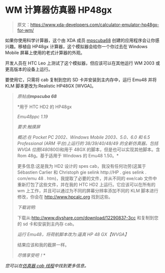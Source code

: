 # WM 计算器仿真器 HP48gx

> 原文：<https://www.xda-developers.com/calculator-emulator-hp48gx-for-wm/>

如果你使用科学计算器，这个由 XDA 成员 [mpscuba68](http://forum.xda-developers.com/member.php?u=2307946) 创建的应用程序会让你感兴趣。移植自 HP48gx 计算器，这个模拟器会给你一个你过去在 Windows Mobile 屏幕上使用的老式计算器的外观。

开发人员在 HTC Leo 上测试了这个模拟器，但应该可以在其他运行 WM 2003 或更高版本的设备上运行。

要使用它，只需将 cab 复制到您的 SD 卡并安装到主内存中，运行 Emu48 并将 KLM 脚本更改为:Realistic HP48GX [WVGA]。

> *原帖由****mpscuba 68***
> 
>  *用于 HTC HD2 的 HP48gx
> 
> *Emu48ppc 1.19*
> 
> *要求:触摸屏*
> 
> *概述:在 Pocket PC 2002、Windows Mobile 2003、5.0、6.0 和 6.5 Professional (ARM 平台)上运行的 38/39/40/48/49 的全新仿真器。包括 WVGA 位图(480*800)和用于 48GX 的脚本，但是也可以实现其他脚本。含 Rom 48g。基于适用于 Windows 的 Emu48 1.50。*
> 
> 更多信息:这是我为 HD2 设计的 spes cab，我没有任何功劳(这属于 Sébastien Carlier 和 Christoph gie selink http://HP . gies selink . com/emu 48 . htm)，我提取了必要的文件，并从不同的 exe/cab 文件中重新打包了这些文件，并在我的 HTC HD2 上运行。它应该可以在所有的 wm 上工作，并且可以通过为不同的屏幕分辨率添加不同的 KLM 脚本进行修改，你会在 http://www.hpcalc.org 找到这些。
> 
> *下载说明:*
> 
> 下载从:http://www.divshare.com/download/12290837-3cc 和复制到您的 sd 卡和安装到主内存 cab。
> 
> *运行 Emu48，将荷航脚本改为:逼真 HP 48 GX【WVGA】*
> 
> 结果应该和我的截屏一样。
> 
> *尽情享受吧！**

 *您可以在[仿真器 cab 线程](http://forum.xda-developers.com/showthread.php?t=755688)中找到更多信息。*
